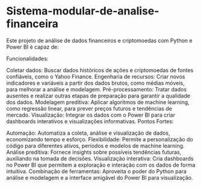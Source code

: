 # Sistema-modular-de-analise-financeira
Este projeto de análise de dados financeiros e criptomoedas com Python e Power BI é capaz de:

Funcionalidades:

Coletar dados: Buscar dados históricos de ações e criptomoedas de fontes confiáveis, como o Yahoo Finance.
Engenharia de recursos: Criar novos indicadores e variáveis a partir dos dados brutos, como médias móveis, para melhorar a análise e modelagem.
Pré-processamento: Tratar dados ausentes e realizar outras etapas de preparação para garantir a qualidade dos dados.
Modelagem preditiva: Aplicar algoritmos de machine learning, como regressão linear, para prever preços futuros e tendências de mercado.
Visualização: Integrar os dados com o Power BI para criar dashboards interativos e visualizações informativas.
Pontos Fortes:

Automação: Automatiza a coleta, análise e visualização de dados, economizando tempo e esforço.
Flexibilidade: Permite a personalização do código para diferentes ativos, períodos e modelos de machine learning.
Análise preditiva: Fornece insights sobre possíveis tendências futuras, auxiliando na tomada de decisões.
Visualização interativa: Cria dashboards no Power BI que permitem a exploração e interação com os dados de forma intuitiva.
Combinação de ferramentas: Aproveita o poder do Python para análise e modelagem e a interface amigável do Power BI para visualização.
